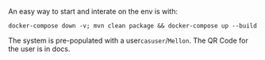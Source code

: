 An easy way to start and interate on the env is with:

```
docker-compose down -v; mvn clean package && docker-compose up --build
```

The system is pre-populated with a user`casuser`/`Mellon`. The QR Code for the user is in docs.